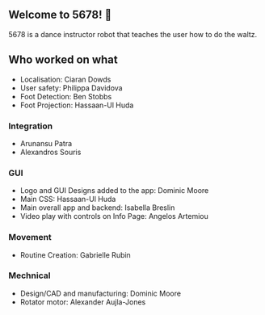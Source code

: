 ## Welcome to 5678! 👋
5678 is a dance instructor robot that teaches the user how to do the waltz.

## Who worked on what

* Localisation: Ciaran Dowds
* User safety: Philippa Davidova
* Foot Detection: Ben Stobbs
* Foot Projection: Hassaan-Ul Huda

### Integration
* Arunansu Patra
* Alexandros Souris

### GUI
* Logo and GUI Designs added to the app: Dominic Moore
* Main CSS: Hassaan-Ul Huda
* Main overall app and backend: Isabella Breslin
* Video play with controls on Info Page: Angelos Artemiou

### Movement
* Routine Creation: Gabrielle Rubin

### Mechnical
* Design/CAD and manufacturing: Dominic Moore
* Rotator motor: Alexander Aujla-Jones
